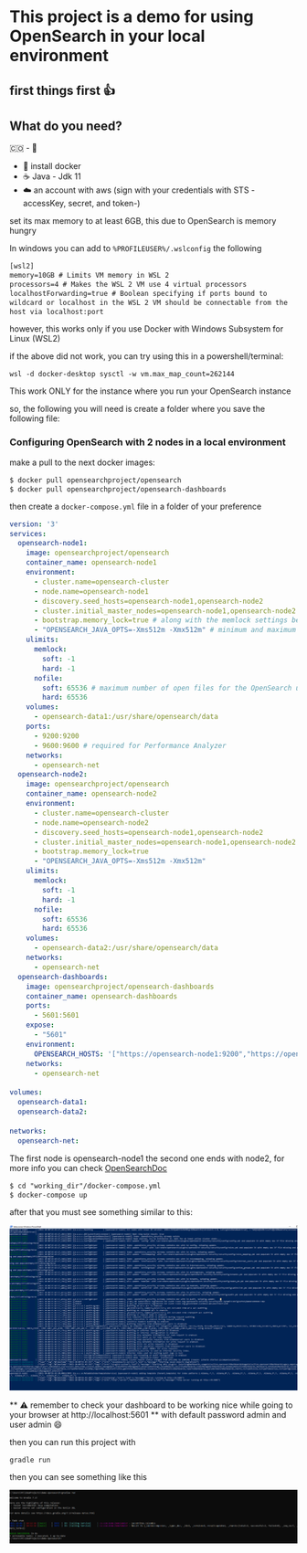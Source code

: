 # This project is a demo for using OpenSearch in your local environment

## first things first :+1:

## What do you need?

:colombia: - :black_flag:

* :whale: install docker
* :coffee: Java - Jdk 11
* :cloud: an account with aws (sign with your credentials with STS -accessKey, secret, and token-)

set its max memory to at least 6GB, this due to OpenSearch is memory hungry

In windows you can add to `%PROFILEUSER%/.wslconfig` the following

    [wsl2]
    memory=10GB # Limits VM memory in WSL 2
    processors=4 # Makes the WSL 2 VM use 4 virtual processors
    localhostForwarding=true # Boolean specifying if ports bound to wildcard or localhost in the WSL 2 VM should be connectable from the host via localhost:port

however, this works only if you use Docker with Windows Subsystem for Linux (WSL2)

if the above did not work, you can try using this in a powershell/terminal:

    wsl -d docker-desktop sysctl -w vm.max_map_count=262144

This work ONLY for the instance where you run your OpenSearch instance

so, the following you will need is create a folder where you save the following file:

### Configuring OpenSearch with 2 nodes in a local environment

make a pull to the next docker images:

```shell
$ docker pull opensearchproject/opensearch
$ docker pull opensearchproject/opensearch-dashboards
```

then create a `docker-compose.yml` file in a folder of your preference

```yaml
version: '3'
services:
  opensearch-node1:
    image: opensearchproject/opensearch
    container_name: opensearch-node1
    environment:
      - cluster.name=opensearch-cluster
      - node.name=opensearch-node1
      - discovery.seed_hosts=opensearch-node1,opensearch-node2
      - cluster.initial_master_nodes=opensearch-node1,opensearch-node2
      - bootstrap.memory_lock=true # along with the memlock settings below, disables swapping
      - "OPENSEARCH_JAVA_OPTS=-Xms512m -Xmx512m" # minimum and maximum Java heap size, recommend setting both to 50% of system RAM
    ulimits:
      memlock:
        soft: -1
        hard: -1
      nofile:
        soft: 65536 # maximum number of open files for the OpenSearch user, set to at least 65536 on modern systems
        hard: 65536
    volumes:
      - opensearch-data1:/usr/share/opensearch/data
    ports:
      - 9200:9200
      - 9600:9600 # required for Performance Analyzer
    networks:
      - opensearch-net
  opensearch-node2:
    image: opensearchproject/opensearch
    container_name: opensearch-node2
    environment:
      - cluster.name=opensearch-cluster
      - node.name=opensearch-node2
      - discovery.seed_hosts=opensearch-node1,opensearch-node2
      - cluster.initial_master_nodes=opensearch-node1,opensearch-node2
      - bootstrap.memory_lock=true
      - "OPENSEARCH_JAVA_OPTS=-Xms512m -Xmx512m"
    ulimits:
      memlock:
        soft: -1
        hard: -1
      nofile:
        soft: 65536
        hard: 65536
    volumes:
      - opensearch-data2:/usr/share/opensearch/data
    networks:
      - opensearch-net
  opensearch-dashboards:
    image: opensearchproject/opensearch-dashboards
    container_name: opensearch-dashboards
    ports:
      - 5601:5601
    expose:
      - "5601"
    environment:
      OPENSEARCH_HOSTS: '["https://opensearch-node1:9200","https://opensearch-node2:9200"]' # must be a string with no spaces when specified as an environment variable
    networks:
      - opensearch-net

volumes:
  opensearch-data1:
  opensearch-data2:

networks:
  opensearch-net:
```

The first node is opensearch-node1 the second one ends with node2, for more info you can
check [OpenSearchDoc](https://opensearch.org/docs/latest/dashboards/install/docker/)

```shell
$ cd "working_dir"/docker-compose.yml
$ docker-compose up
```

after that you must see something similar to this:

![Evidence](./img/success_docker_compose.png)

** :warning: remember to check your dashboard to be working nice while going to your browser at http://localhost:5601 **
with default password admin and user admin :smile:

then you can run this project with

```shell
gradle run
```

then you can see something like this

![success_run](./img/succes_run.png)
